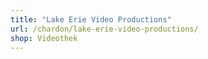 ```yaml
---
title: "Lake Erie Video Productions"
url: /chardon/lake-erie-video-productions/
shop: Videothek
---
```

